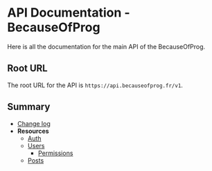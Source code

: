 # API Documentation - BecauseOfProg

Here is all the documentation for the main API of the BecauseOfProg.

## Root URL

The root URL for the API is `https://api.becauseofprog.fr/v1`.

## Summary

- [Change log](CHANGELOG.md)
- **Resources**
  - [Auth](auth/Endpoint.md)
  - [Users](users/Endpoint.md)
    - [Permissions](users/Permissions.md)
  - [Posts](posts/Endpoint.md)
